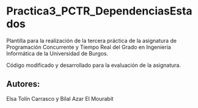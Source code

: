 # Practica3_PCTR_DependenciasEstados

Plantilla para la realización de la tercera práctica de la asignatura de Programación Concurrente y Tiempo Real del Grado en Ingeniería Informática de la Universidad de Burgos.

Código modificado y desarrollado para la evaluación de la asignatura.

## Autores: 
Elsa Tolín Carrasco y Bilal Azar El Mourabit
